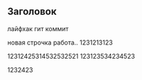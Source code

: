 ## Заголовок

лайфхак гит коммит

новая строчка
работа..
1231213123

12312425314532532521
123123534234523

1232423



